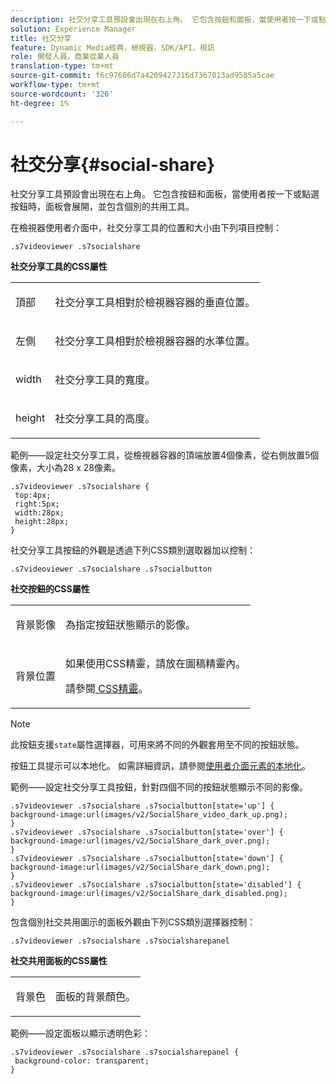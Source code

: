 ```yaml
---
description: 社交分享工具預設會出現在右上角。 它包含按鈕和面板，當使用者按一下或點選按鈕時，面板會展開，並包含個別的共用工具。
solution: Experience Manager
title: 社交分享
feature: Dynamic Media經典，檢視器，SDK/API，視訊
role: 開發人員，商業從業人員
translation-type: tm+mt
source-git-commit: f6c97606d7a4209427316d7367013ad9585a5cae
workflow-type: tm+mt
source-wordcount: '326'
ht-degree: 1%

---
```



# 社交分享{#social-share}

社交分享工具預設會出現在右上角。 它包含按鈕和面板，當使用者按一下或點選按鈕時，面板會展開，並包含個別的共用工具。

<!--<a id="section_061E550C1C1D4DB2BD663A898895B38C"></a>-->

在檢視器使用者介面中，社交分享工具的位置和大小由下列項目控制：

```
.s7videoviewer .s7socialshare
```

**社交分享工具的CSS屬性**

<table id="table_C48C56E696304C9BAFEE71BA9EA9A174"> 
 <tbody> 
  <tr> 
   <td colname="col1"> <p> <span class="codeph"> 頂部 </span> </p> </td> 
   <td colname="col2"> <p> 社交分享工具相對於檢視器容器的垂直位置。 </p> </td> 
  </tr> 
  <tr> 
   <td colname="col1"> <p> <span class="codeph"> 左側 </span> </p> </td> 
   <td colname="col2"> <p> 社交分享工具相對於檢視器容器的水準位置。 </p> </td> 
  </tr> 
  <tr> 
   <td colname="col1"> <p> <span class="codeph"> width </span> </p> </td> 
   <td colname="col2"> <p> 社交分享工具的寬度。 </p> </td> 
  </tr> 
  <tr> 
   <td colname="col1"> <p> <span class="codeph"> height </span> </p> </td> 
   <td colname="col2"> <p>社交分享工具的高度。 </p> </td> 
  </tr> 
 </tbody> 
</table>

範例——設定社交分享工具，從檢視器容器的頂端放置4個像素，從右側放置5個像素，大小為28 x 28像素。

```
.s7videoviewer .s7socialshare { 
 top:4px; 
 right:5px; 
 width:28px; 
 height:28px; 
}
```

社交分享工具按鈕的外觀是透過下列CSS類別選取器加以控制：

```
.s7videoviewer .s7socialshare .s7socialbutton
```

**社交按鈕的CSS屬性**

<table id="table_A18B6978EC304C378F5FE92DD44D138D"> 
 <tbody> 
  <tr> 
   <td colname="col1"> <p> <span class="codeph"> 背景影像  </span> </p> </td> 
   <td colname="col2"> <p> 為指定按鈕狀態顯示的影像。 </p> </td> 
  </tr> 
  <tr> 
   <td colname="col1"> <p> <span class="codeph"> 背景位置  </span> </p> </td> 
   <td colname="col2"> <p> 如果使用CSS精靈，請放在圖稿精靈內。 </p> <p>請參閱<a href="../../../c-html5-s7-aem-asset-viewers/c-html5-video-reference/c-html5-video-viewer-20-customizingviewer/c-html5-video-viewer-20-customizingviewer.md#section-9b6d8d601cb441d08214dada7bb4eddc" format="dita" scope="local"> CSS精靈</a>。 </p> </td> 
  </tr> 
 </tbody> 
</table>

>[!NOTE]
>
>此按鈕支援`state`屬性選擇器，可用來將不同的外觀套用至不同的按鈕狀態。

按鈕工具提示可以本地化。 如需詳細資訊，請參閱[使用者介面元素的本地化](../../../c-html5-s7-aem-asset-viewers/c-html5-video-reference/r-html5-video-viewer-20-localization.md#concept-1d5ca2d8480f4064a51eddba13940aad)。

範例——設定社交分享工具按鈕，針對四個不同的按鈕狀態顯示不同的影像。

```
.s7videoviewer .s7socialshare .s7socialbutton[state='up'] { 
background-image:url(images/v2/SocialShare_video_dark_up.png); 
} 
.s7videoviewer .s7socialshare .s7socialbutton[state='over'] { 
background-image:url(images/v2/SocialShare_dark_over.png); 
} 
.s7videoviewer .s7socialshare .s7socialbutton[state='down'] { 
background-image:url(images/v2/SocialShare_dark_down.png); 
} 
.s7videoviewer .s7socialshare .s7socialbutton[state='disabled'] { 
background-image:url(images/v2/SocialShare_dark_disabled.png); 
}
```

包含個別社交共用圖示的面板外觀由下列CSS類別選擇器控制：

```
.s7videoviewer .s7socialshare .s7socialsharepanel
```

**社交共用面板的CSS屬性**

<table id="table_86E777A5851F47D6A49D966E24A9A6CD"> 
 <tbody> 
  <tr> 
   <td colname="col1"> <p> <span class="codeph"> 背景色  </span> </p> </td> 
   <td colname="col2"> <p>面板的背景顏色。 </p> </td> 
  </tr> 
 </tbody> 
</table>

範例——設定面板以顯示透明色彩：

```
.s7videoviewer .s7socialshare .s7socialsharepanel { 
 background-color: transparent; 
}
```

